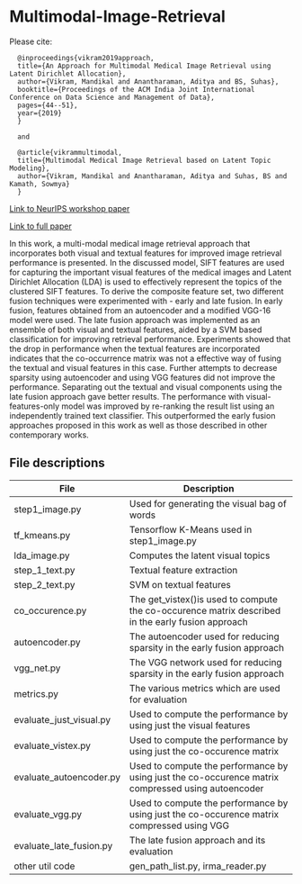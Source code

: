 
# Multimodal-Image-Retrieval


Please cite:
```
  @inproceedings{vikram2019approach,
  title={An Approach for Multimodal Medical Image Retrieval using Latent Dirichlet Allocation},
  author={Vikram, Mandikal and Anantharaman, Aditya and BS, Suhas},
  booktitle={Proceedings of the ACM India Joint International Conference on Data Science and Management of Data},
  pages={44--51},
  year={2019}
  }
  
  and 
  
  @article{vikrammultimodal,
  title={Multimodal Medical Image Retrieval based on Latent Topic Modeling},
  author={Vikram, Mandikal and Anantharaman, Aditya and Suhas, BS and Kamath, Sowmya}
  }
```

[Link to NeurIPS workshop paper](https://aiforsocialgood.github.io/2018/pdfs/track1/75_aisg_neurips2018.pdf)

[Link to full paper](https://vikram-mm.github.io/cods_comad_camera_ready.pdf)

In this work, a multi-modal medical image retrieval approach that incorporates both visual and textual features for improved image retrieval performance is presented. In the discussed model, SIFT features are used for capturing the important visual features of the medical images and Latent Dirichlet Allocation (LDA) is used to effectively represent the topics of the clustered SIFT features. To derive the composite feature set, two different fusion techniques were experimented with - early and late fusion. In early fusion, features obtained from an autoencoder and a modified VGG-16 model were used. The late fusion approach was implemented as an ensemble of both visual and textual features, aided by a SVM based classification for improving retrieval performance. Experiments showed that the drop in performance when the textual features are incorporated indicates that the co-occurrence matrix was not a effective way of fusing the textual and visual features in this case. Further attempts to decrease sparsity using autoencoder and using VGG features did not improve the performance. Separating out the textual and visual components using the late fusion approach gave better results. The performance with visual-features-only model was improved by re-ranking the result list using an independently trained text classifier. This outperformed the early fusion approaches proposed in this work as well as those described in other contemporary works.



## File descriptions
| File | Description |
|------|--------------|
|step1_image.py| Used for generating the visual bag of words|
|tf_kmeans.py| Tensorflow K-Means used in step1_image.py|
|lda_image.py| Computes the latent visual topics|
|step_1_text.py| Textual feature extraction|
|step_2_text.py| SVM on textual features|
|co_occurence.py | The get_vistex()is used to compute the co-occurence matrix described in the early fusion approach|
|autoencoder.py | The autoencoder used for reducing sparsity in the early fusion approach|
|vgg_net.py | The VGG network used for reducing sparsity in the early fusion approach|
|metrics.py| The various metrics which are used for evaluation
|evaluate_just_visual.py | Used to compute the performance by using just the visual features|
|evaluate_vistex.py	| Used to compute the performance by using just the co-occurence matrix|
|evaluate_autoencoder.py	| Used to compute the performance by using just the co-occurence matrix compressed using autoencoder|
|evaluate_vgg.py	| Used to compute the performance by using just the co-occurence matrix compressed using VGG|
|evaluate_late_fusion.py	| The late fusion approach and its evaluation|
|other util code | gen_path_list.py, irma_reader.py|

